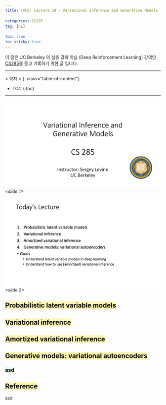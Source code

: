 ```yaml
---
title: (미완) Lecture 18 - Variational Inference and Generative Models

categories: CS285
tag: [RL]

toc: true
toc_sticky: true
---
```



이 글은 UC Berkeley 의 심층 강화 학습 (Deep Reinforcement Learning) 강의인 [CS285](http://rail.eecs.berkeley.edu/deeprlcourse/)를 듣고 기록하기 위한 글 입니다. 

---
< 목차 >
{: class="table-of-content"}
* TOC
{:toc}
---

![slide1](/assets/images/CS285/lec-18/slide1.png)
*<slide 1>*

![slide1](/assets/images/CS285/lec-18/slide2.png)
*<slide 2>*


## <mark style='background-color: #fff5b1'> Probabilistic latent variable models </mark>



## <mark style='background-color: #fff5b1'> Variational inference </mark>

## <mark style='background-color: #fff5b1'> Amortized variational inference </mark>

## <mark style='background-color: #fff5b1'> Generative models: variational autoencoders </mark>

### <mark style='background-color: #dcffe4'> asd </mark>

## <mark style='background-color: #fff5b1'> Reference </mark>

asd

